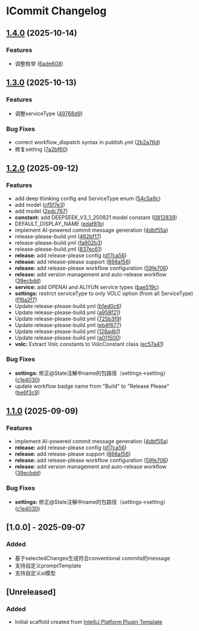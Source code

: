 <!-- Keep a Changelog guide -> https://keepachangelog.com -->

# ICommit Changelog

## [1.4.0](https://github.com/suj1e/icommit/compare/1.3.0...1.4.0) (2025-10-14)


### Features

* 调整枚举 ([6ade608](https://github.com/suj1e/icommit/commit/6ade608ed7f587a6584d8182b4159992fddc7a0d))

## [1.3.0](https://github.com/suj1e/icommit/compare/1.2.0...1.3.0) (2025-10-13)


### Features

* 调整serviceType ([49768d9](https://github.com/suj1e/icommit/commit/49768d9e2a188c8328e764636cffd731c2d85e0d))


### Bug Fixes

* correct workflow_dispatch syntax in publish.yml ([2b2a76d](https://github.com/suj1e/icommit/commit/2b2a76dfa203f3320bc7fcfe20ebcf0f4d9d5d8f))
* 修复setting ([7a2bf60](https://github.com/suj1e/icommit/commit/7a2bf60a1757e033296ee9393cad10beb81a5ebe))

## [1.2.0](https://github.com/suj1e/icommit/compare/1.1.0...1.2.0) (2025-09-12)


### Features

* add deep thinking config and ServiceType enum ([54c5a9c](https://github.com/suj1e/icommit/commit/54c5a9c4b18bebfca6819e46a4348446c15400f2))
* add model ([cf5f7e3](https://github.com/suj1e/icommit/commit/cf5f7e3f4919896c0133ce7a5f7e397730035433))
* add model ([2edc767](https://github.com/suj1e/icommit/commit/2edc76768485e31278ed502eb15cad5c6def3f86))
* **constant:** add DEEPSEEK_V3_1_250821 model constant ([0812839](https://github.com/suj1e/icommit/commit/0812839ceb033c0600582e3f241f8c25d2e319d8))
* DEFAULT_DISPLAY_NAME ([edaf81b](https://github.com/suj1e/icommit/commit/edaf81b3ecf6de19baaa736a044da72c79a15e47))
* implement AI-powered commit message generation ([4dbf55a](https://github.com/suj1e/icommit/commit/4dbf55acab7824b8470f8a80e2c80dbb31097cb0))
* release-please-build.yml ([462bf17](https://github.com/suj1e/icommit/commit/462bf179b3b975d8793023b0b9a3fcf3b7e9bbad))
* release-please-build.yml ([fa902b3](https://github.com/suj1e/icommit/commit/fa902b3b08e1ba1783bef631de67415a4bbce5e8))
* release-please-build.yml ([837ec61](https://github.com/suj1e/icommit/commit/837ec61cb55b1372f40b41ce4b2c8155c1ca1095))
* **release:** add release-please config ([d17ca56](https://github.com/suj1e/icommit/commit/d17ca5627b4107511404b40237883d54769d0659))
* **release:** add release-please support ([866a156](https://github.com/suj1e/icommit/commit/866a156f729128e330cfc2ae9165fe1c46697aa0))
* **release:** add release-please workflow configuration ([59fe706](https://github.com/suj1e/icommit/commit/59fe706d045b4ad1ca9f54628c57d231b34cf6f7))
* **release:** add version management and auto-release workflow ([39ecbdd](https://github.com/suj1e/icommit/commit/39ecbdd1bc2aa5314ccffc0791a933170abc0f4f))
* **service:** add OPENAI and ALIYUN service types ([bae519c](https://github.com/suj1e/icommit/commit/bae519c6cd5373a7bc5ba96022e76b374426bb09))
* **settings:** restrict serviceType to only VOLC option (from all ServiceType) ([f16a2f7](https://github.com/suj1e/icommit/commit/f16a2f7e51351c6bdeb56f2481ebd94d7a5b610d))
* Update release-please-build.yml ([b1ed0c6](https://github.com/suj1e/icommit/commit/b1ed0c6bb6ce43d8949910117e513919d7f590bc))
* Update release-please-build.yml ([a958f21](https://github.com/suj1e/icommit/commit/a958f21de27fc6605fa47fe95d45df09a81fad6e))
* Update release-please-build.yml ([725b3f9](https://github.com/suj1e/icommit/commit/725b3f96c652b5f50637d9ba62266c81ba362928))
* Update release-please-build.yml ([eb4f677](https://github.com/suj1e/icommit/commit/eb4f677bfcc0c47af6a4c8affb67d78dff5bdea2))
* Update release-please-build.yml ([128adb1](https://github.com/suj1e/icommit/commit/128adb13aa8f6b75ff15a1ef82a3a84282bc5c2c))
* Update release-please-build.yml ([a011500](https://github.com/suj1e/icommit/commit/a0115002f80a6ddb28f4bd503471f55b269606ad))
* **volc:** Extract Volc constants to VolcConstant class ([ec57a41](https://github.com/suj1e/icommit/commit/ec57a4155edddb7bbab66369297d07c893ebe759))


### Bug Fixes

* **settings:** 修正@State注解中name的包路径（settings→setting） ([c1e4030](https://github.com/suj1e/icommit/commit/c1e403089c3b64a794b54a5b77001ce51a00a1b6))
* update workflow badge name from "Build" to "Release Please" ([be6f3c9](https://github.com/suj1e/icommit/commit/be6f3c9b1a48e6347ceb4cd4db3880833faa1b5a))

## [1.1.0](https://github.com/suj1e/icommit/compare/1.0.1...1.1.0) (2025-09-09)


### Features

* implement AI-powered commit message generation ([4dbf55a](https://github.com/suj1e/icommit/commit/4dbf55acab7824b8470f8a80e2c80dbb31097cb0))
* **release:** add release-please config ([d17ca56](https://github.com/suj1e/icommit/commit/d17ca5627b4107511404b40237883d54769d0659))
* **release:** add release-please support ([866a156](https://github.com/suj1e/icommit/commit/866a156f729128e330cfc2ae9165fe1c46697aa0))
* **release:** add release-please workflow configuration ([59fe706](https://github.com/suj1e/icommit/commit/59fe706d045b4ad1ca9f54628c57d231b34cf6f7))
* **release:** add version management and auto-release workflow ([39ecbdd](https://github.com/suj1e/icommit/commit/39ecbdd1bc2aa5314ccffc0791a933170abc0f4f))


### Bug Fixes

* **settings:** 修正@State注解中name的包路径（settings→setting） ([c1e4030](https://github.com/suj1e/icommit/commit/c1e403089c3b64a794b54a5b77001ce51a00a1b6))


## [1.0.0] - 2025-09-07

### Added

- 基于selectedChanges生成符合conventional commits的message
- 支持自定义promptTemplate
- 支持自定义ai模型

## [Unreleased]

### Added

- Initial scaffold created from [IntelliJ Platform Plugin Template](https://github.com/JetBrains/intellij-platform-plugin-template)
